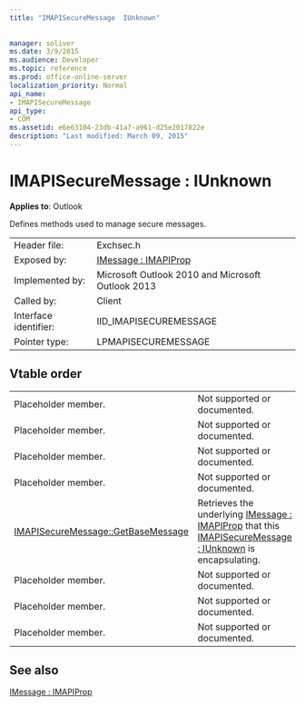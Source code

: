 ```yaml
---
title: "IMAPISecureMessage  IUnknown"
 
 
manager: soliver
ms.date: 3/9/2015
ms.audience: Developer
ms.topic: reference
ms.prod: office-online-server
localization_priority: Normal
api_name:
- IMAPISecureMessage
api_type:
- COM
ms.assetid: e6e63104-23db-41a7-a961-d25e2017822e
description: "Last modified: March 09, 2015"
---
```


# IMAPISecureMessage : IUnknown

  
  
**Applies to**: Outlook 
  
Defines methods used to manage secure messages.
  
|||
|:-----|:-----|
|Header file:  <br/> |Exchsec.h  <br/> |
|Exposed by:  <br/> |[IMessage : IMAPIProp](imessageimapiprop.md) <br/> |
|Implemented by:  <br/> |Microsoft Outlook 2010 and Microsoft Outlook 2013  <br/> |
|Called by:  <br/> |Client  <br/> |
|Interface identifier:  <br/> |IID_IMAPISECUREMESSAGE  <br/> |
|Pointer type:  <br/> |LPMAPISECUREMESSAGE  <br/> |
   
## Vtable order

|||
|:-----|:-----|
|Placeholder member.  <br/> |Not supported or documented.  <br/> |
|Placeholder member.  <br/> |Not supported or documented.  <br/> |
|Placeholder member.  <br/> |Not supported or documented.  <br/> |
|Placeholder member.  <br/> |Not supported or documented.  <br/> |
|[IMAPISecureMessage::GetBaseMessage](imapisecuremessage-getbasemessage.md) <br/> |Retrieves the underlying [IMessage : IMAPIProp](imessageimapiprop.md) that this [IMAPISecureMessage : IUnknown](imapisecuremessageiunknown.md) is encapsulating.  <br/> |
|Placeholder member.  <br/> |Not supported or documented.  <br/> |
|Placeholder member.  <br/> |Not supported or documented.  <br/> |
|Placeholder member.  <br/> |Not supported or documented.  <br/> |
   
## See also



[IMessage : IMAPIProp](imessageimapiprop.md)

